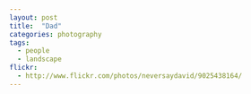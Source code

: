 ```yaml
---
layout: post
title:  "Dad"
categories: photography
tags:
  - people 
  - landscape
flickr: 
  - http://www.flickr.com/photos/neversaydavid/9025438164/
---
```


